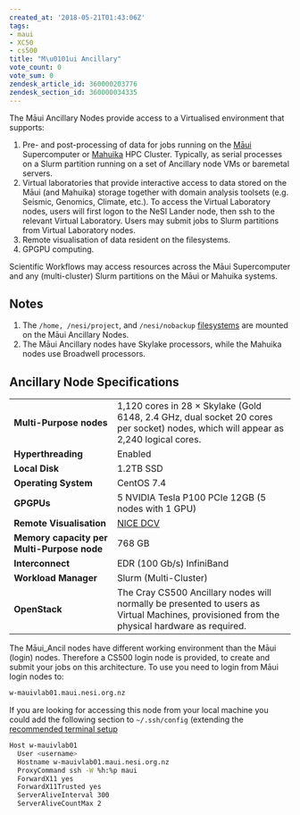```yaml
---
created_at: '2018-05-21T01:43:06Z'
tags:
- maui
- XC50
- cs500
title: "M\u0101ui Ancillary"
vote_count: 0
vote_sum: 0
zendesk_article_id: 360000203776
zendesk_section_id: 360000034335
---
```



The Māui Ancillary Nodes provide access to a Virtualised environment
that supports:

1. Pre- and post-processing of data for jobs running on the
    [Māui](Maui.md)
    Supercomputer or
    [Mahuika](Mahuika.md) HPC
    Cluster. Typically, as serial processes on a Slurm partition running
    on a set of Ancillary node VMs or baremetal servers.
2. Virtual laboratories that provide interactive access to data stored
    on the Māui (and Mahuika) storage together with domain analysis
    toolsets (e.g. Seismic, Genomics, Climate, etc.). To access the
    Virtual Laboratory nodes, users will first logon to the NeSI Lander
    node, then ssh to the relevant Virtual Laboratory. Users may submit
    jobs to Slurm partitions from Virtual Laboratory nodes.
3. Remote visualisation of data resident on the filesystems.
4. GPGPU computing.

Scientific Workflows may access resources across the Māui Supercomputer
and any (multi-cluster) Slurm partitions on the Māui or Mahuika systems.

## Notes

1. The `/home, /nesi/project`, and `/nesi/nobackup`
    [filesystems](../../Data_Management/File_Systems_and_Quotas/NeSI_File_Systems_and_Quotas.md)
    are mounted on the Māui Ancillary Nodes.
2. The Māui Ancillary nodes have Skylake processors, while the Mahuika
    nodes use Broadwell processors.

## Ancillary Node Specifications

|                                            |                                                                                                                                             |
|--------------------------------------------|---------------------------------------------------------------------------------------------------------------------------------------------|
| **Multi-Purpose nodes**                    | 1,120 cores in 28 × Skylake (Gold 6148, 2.4 GHz, dual socket 20 cores per socket) nodes, which will appear as 2,240 logical cores.          |
| **Hyperthreading**                         | Enabled                                                                                                                                     |
| **Local Disk**                             | 1.2TB SSD                                                                                                                                   |
| **Operating System**                       | CentOS 7.4                                                                                                                                  |
| **GPGPUs**                                 | 5 NVIDIA Tesla P100 PCIe 12GB (5 nodes with 1 GPU)                                                                                          |
| **Remote Visualisation**                   | [NICE DCV](https://www.nice-software.com/products/dcv)                                                                                      |
| **Memory capacity per Multi-Purpose node** | 768 GB                                                                                                                                      |
| **Interconnect**                           | EDR (100 Gb/s) InfiniBand                                                                                                                   |
| **Workload Manager**                       | Slurm (Multi-Cluster)                                                                                                                       |
| **OpenStack**                              | The Cray CS500 Ancillary nodes will normally be presented to users as Virtual Machines, provisioned from the physical hardware as required. |

The Māui_Ancil nodes have different working environment than the Māui
(login) nodes. Therefore a CS500 login node is provided, to create and
submit your jobs on this architecture. To use you need to login from
Māui login nodes to:

``` sh
w-mauivlab01.maui.nesi.org.nz
```

If you are looking for accessing this node from your local machine you
could add the following section to `~/.ssh/config` (extending the
[recommended terminal setup](../../Getting_Started/Terminal_Setup/Standard_Terminal_Setup.md)

``` sh
Host w-mauivlab01 
  User <username> 
  Hostname w-mauivlab01.maui.nesi.org.nz 
  ProxyCommand ssh -W %h:%p maui 
  ForwardX11 yes
  ForwardX11Trusted yes
  ServerAliveInterval 300
  ServerAliveCountMax 2
```
